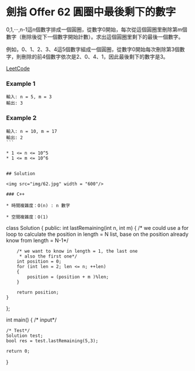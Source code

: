 # 劍指 Offer 62 圓圈中最後剩下的數字

0,1,···,n-1這n個數字排成一個圓圈，從數字0開始，每次從這個圓圈里刪除第m個數字（刪除後從下一個數字開始計數）。求出這個圓圈里剩下的最後一個數字。

例如，0、1、2、3、4這5個數字組成一個圓圈，從數字0開始每次刪除第3個數字，則刪除的前4個數字依次是2、0、4、1，因此最後剩下的數字是3。

[LeetCode](https://leetcode-cn.com/problems/yuan-quan-zhong-zui-hou-sheng-xia-de-shu-zi-lcof/)

### Example 1
```
輸入: n = 5, m = 3
輸出: 3
```

### Example 2
```
輸入: n = 10, m = 17
輸出: 2
``` 

* 1 <= n <= 10^5
* 1 <= m <= 10^6


## Solution  

<img src="img/62.jpg" width = "600"/>

### C++

* 時間複雜度：O(n) : n 數字

* 空間複雜度：O(1) 

```
class Solution
{
public:
    int lastRemaining(int n, int m)
    {
        /* we could use a for loop to calculate the position in length = N
           list, base on the position already know from length = N-1*/

        /* we want to know in length = 1, the last one
         * also the first one*/
        int position = 0;
        for (int len = 2; len <= n; ++len)
        {
            position = (position + m )%len;
        }

        return position;
    }
};

int main()
{
    /* input*/

    /* Test*/
    Solution test;
    bool res = test.lastRemaining(5,3);

    return 0;
}
```